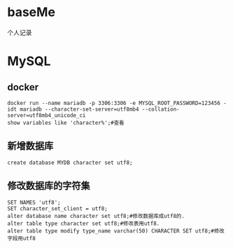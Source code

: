 # baseMe
个人记录
# MySQL

## docker
```
docker run --name mariadb -p 3306:3306 -e MYSQL_ROOT_PASSWORD=123456 -idt mariadb --character-set-server=utf8mb4 --collation-server=utf8mb4_unicode_ci
show variables like 'character%';#查看
```

## 新增数据库
```
create database MYDB character set utf8;
```

## 修改数据库的字符集
```
SET NAMES 'utf8';
SET character_set_client = utf8;
alter database name character set utf8;#修改数据库成utf8的.
alter table type character set utf8;#修改表用utf8.
alter table type modify type_name varchar(50) CHARACTER SET utf8;#修改字段用utf8
```
